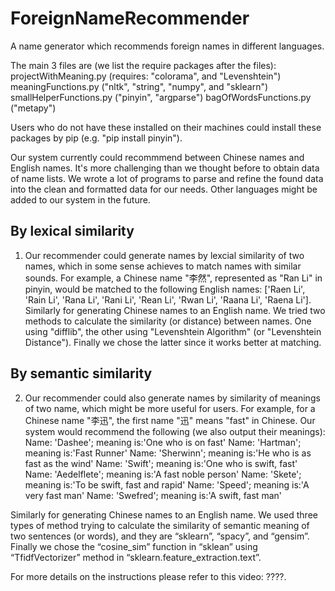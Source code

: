 # ForeignNameRecommender
A name generator which recommends foreign names in different languages.

The main 3 files are (we list the require packages after the files): 
  projectWithMeaning.py (requires: "colorama", and "Levenshtein")
  meaningFunctions.py ("nltk", "string", "numpy", and "sklearn")
  smallHelperFunctions.py ("pinyin", "argparse")
  bagOfWordsFunctions.py ("metapy")
  
  Users who do not have these installed on their machines could install these packages by pip (e.g. "pip install pinyin").
  
  Our system currently could recommmend between Chinese names and English names. It's more challenging than we thought before to obtain data of name lists. We wrote a lot of programs to parse and refine the found data into the clean and formatted data for our needs. Other languages might be added to our system in the future.
  
 ## By lexical similarity

  1. Our recommender could generate names by lexcial similarity of two names, which in some sense achieves to match names with similar sounds. For example, a Chinese name "李然", represented as "Ran Li" in pinyin, would be matched to the following English names: ['Raen Li', 'Rain Li', 'Rana Li', 'Rani Li', 'Rean Li', 'Rwan Li', 'Raana Li', 'Raena Li']. Similarly for generating Chinese names to an English name.
    We tried two methods to calculate the similarity (or distance) between names. One using "difflib", the other using "Levenshtein Algorithm" (or "Levenshtein Distance"). Finally we chose the latter since it works better at matching.
  
  ## By semantic similarity
  2. Our recommender could also generate names by similarity of meanings of two name, which might be more useful for users. For example, for a Chinese name "李迅", the first name "迅" means "fast" in Chinese. Our system would recommend the following (we also output their meanings):
    Name: 'Dashee'; meaning is:'One who is on fast'
    Name: 'Hartman'; meaning is:'Fast Runner'
    Name: 'Sherwinn'; meaning is:'He who is as fast as the wind'
    Name: 'Swift'; meaning is:'One who is swift, fast'
    Name: 'Aedelflete'; meaning is:'A fast noble person'
    Name: 'Skete'; meaning is:'To be swift, fast and rapid'
    Name: 'Speed'; meaning is:'A very fast man'
    Name: 'Swefred'; meaning is:'A swift, fast man'
   
   Similarly for generating Chinese names to an English name.
   We used three types of method trying to calculate the similarity of semantic meaning of two sentences (or words), and they are “sklearn”, “spacy”, and “gensim”. Finally we chose the “cosine_sim” function in “sklean” using “TfidfVectorizer” method in “sklearn.feature_extraction.text”. 
  
  For more details on the instructions please refer to this video: ????.
